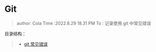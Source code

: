 # Git

> author: Cola
> Time :2022.8.29 18.31 PM
> To : 记录使用 git 中常见错误

目录结构：

> - [git 常见错误](https://github.com/1203952894/ColaAndXiaoEr/blob/main/%E5%AD%A6%E4%B9%A0/GitHub/git/doc/git%E5%B8%B8%E8%A7%81%E9%94%99%E8%AF%AF.md)
